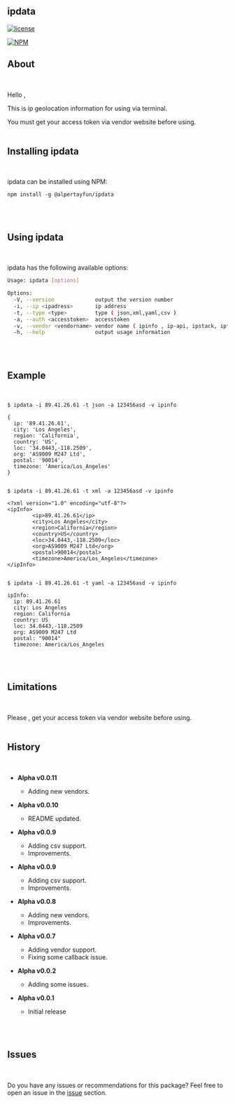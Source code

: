 ## ipdata

[![license](https://img.shields.io/badge/license-MIT-green.svg?style=flat)](https://raw.githubusercontent.com/alpertayfun/ipdata/master/LICENSE)


[![NPM](https://nodei.co/npm/@alpertayfun/ipdata.png?compact=true)](https://nodei.co/npm/@alpertayfun/ipdata/)


## About
</br>

Hello ,

This is ip geolocation information for using via terminal.

You must get your access token via vendor website before using.
</br>
</br>

## Installing ipdata
</br>

ipdata can be installed using NPM:

```shell
npm install -g @alpertayfun/ipdata
```
</br>
</br>

## Using ipdata
</br>


ipdata has the following available options:

```bash
Usage: ipdata [options]

Options:
  -V, --version             output the version number
  -i, --ip <ipadress>       ip address
  -t, --type <type>         type ( json,xml,yaml,csv )
  -a, --auth <accesstoken>  accesstoken
  -v, --vendor <vendorname> vendor name ( ipinfo , ip-api, ipstack, ipfind, ipgeolocation, ipdata )
  -h, --help                output usage information
```

</br>
</br>

## Example
</br>

```
$ ipdata -i 89.41.26.61 -t json -a 123456asd -v ipinfo

{
  ip: '89.41.26.61',
  city: 'Los Angeles',
  region: 'California',
  country: 'US',
  loc: '34.0443,-118.2509',
  org: 'AS9009 M247 Ltd',
  postal: '90014',
  timezone: 'America/Los_Angeles'
}


$ ipdata -i 89.41.26.61 -t xml -a 123456asd -v ipinfo

<?xml version="1.0" encoding="utf-8"?>
<ipInfo>
        <ip>89.41.26.61</ip>
        <city>Los Angeles</city>
        <region>California</region>
        <country>US</country>
        <loc>34.0443,-118.2509</loc>
        <org>AS9009 M247 Ltd</org>
        <postal>90014</postal>
        <timezone>America/Los_Angeles</timezone>
</ipInfo>


$ ipdata -i 89.41.26.61 -t yaml -a 123456asd -v ipinfo

ipInfo:
  ip: 89.41.26.61
  city: Los Angeles
  region: California
  country: US
  loc: 34.0443,-118.2509
  org: AS9009 M247 Ltd
  postal: "90014"
  timezone: America/Los_Angeles
```
</br>
</br>


## Limitations
</br>

Please , get your access token via vendor website before using. 
</br>
</br>


## History
</br>

- **Alpha v0.0.11**
    - Adding new vendors.

- **Alpha v0.0.10**
    - README updated.

- **Alpha v0.0.9**
    - Adding csv support.
    - Improvements.

- **Alpha v0.0.9**
    - Adding csv support.
    - Improvements.

- **Alpha v0.0.8**
    - Adding new vendors.
    - Improvements.

- **Alpha v0.0.7**
    - Adding vendor support.
    - Fixing some callback issue.

- **Alpha v0.0.2**
    - Adding some issues.


- **Alpha v0.0.1**
    - Initial release
</br>
</br>


## Issues
</br>

Do you have any issues or recommendations for this package? Feel free to open an issue in the [issue](https://github.com/alpertayfun/ipdata/issues) section.
</br>
</br>


